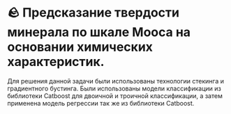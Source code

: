 # 🪨 Предсказание твердости минерала по шкале Мооса на основании химических характеристик. 

Для решения данной задачи были использованы технологии стекинга и градиентного бустинга.
Были использованы модели классификации из библиотеки Catboost для двоичной и троичной классификации, а затем применена модель регрессии так же из библиотеки Catboost.
